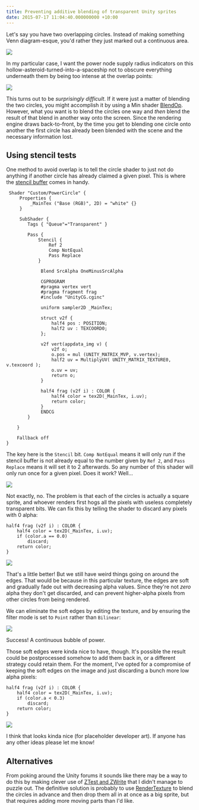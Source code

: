 ```yaml
---
title: Preventing additive blending of transparent Unity sprites
date: 2015-07-17 11:04:40.000000000 +10:00
---
```

Let's say you have two overlapping circles. Instead of making something Venn diagram-esque, you'd rather they just marked out a continuous area.

![](/unity-alpha-blending-overlap/circles.png)

In my particular case, I want the power node supply radius indicators on this hollow-asteroid-turned-into-a-spaceship not to obscure everything underneath them by being too intense at the overlap points:

![](/unity-alpha-blending-overlap/spaceship.png)

This turns out to be *surprisingly difficult*. If it were just a matter of blending the two circles, you might accomplish it by using a Min shader [BlendOp](http://docs.unity3d.com/Manual/SL-Blend.html). However, what you want is to blend the circles one way and *then* blend the result of that blend in another way onto the screen. Since the rendering engine draws back-to-front, by the time you get to blending one circle onto another the first circle has already been blended with the scene and the necessary information lost.

## Using stencil tests

One method to avoid overlap is to tell the circle shader to just not do anything if another circle has already claimed a given pixel. This is where the [stencil buffer](http://docs.unity3d.com/Manual/SL-Stencil.html) comes in handy.

```cg
 Shader "Custom/PowerCircle" {
	 Properties {
	     _MainTex ("Base (RGB)", 2D) = "white" {}
	 }
	 
	 SubShader {
	    Tags { "Queue"="Transparent" }
	     
		Pass {
		    Stencil {
		        Ref 2
		        Comp NotEqual
		        Pass Replace
		    }

		     Blend SrcAlpha OneMinusSrcAlpha     
	 
			 CGPROGRAM
			 #pragma vertex vert
			 #pragma fragment frag
			 #include "UnityCG.cginc"
			 
			 uniform sampler2D _MainTex;
			 
			 struct v2f {
			     half4 pos : POSITION;
			     half2 uv : TEXCOORD0;
			 };
			 
			 v2f vert(appdata_img v) {
			     v2f o;
			     o.pos = mul (UNITY_MATRIX_MVP, v.vertex);
			     half2 uv = MultiplyUV( UNITY_MATRIX_TEXTURE0, v.texcoord );
			     o.uv = uv;
			     return o;
			 }

			 half4 frag (v2f i) : COLOR {
			     half4 color = tex2D(_MainTex, i.uv);
			     return color;
			 }
			 ENDCG
		}

	}
 
	Fallback off
}
```

The key here is the `Stencil` bit. `Comp NotEqual` means it will only run if the stencil buffer is not already equal to the number given by `Ref 2`, and `Pass Replace` means it will set it to 2 afterwards. So any number of this shader will only run once for a given pixel. Does it work? Well...

![](/unity-alpha-blending-overlap/stencil.png)

Not exactly, no. The problem is that each of the circles is actually a square sprite, and whoever renders first hogs all the pixels with useless completely transparent bits. We can fix this by telling the shader to discard any pixels with 0 alpha:

```cg
half4 frag (v2f i) : COLOR {
	half4 color = tex2D(_MainTex, i.uv);
	if (color.a == 0.0)
		discard;
	return color;
}
```

![](/unity-alpha-blending-overlap/alpha.png)

That's a little better! But we still have weird things going on around the edges. That would be because in this particular texture, the edges are soft and gradually fade out with decreasing alpha values. Since they're not *zero* alpha they don't get discarded, and can prevent higher-alpha pixels from other circles from being rendered.

We can eliminate the soft edges by editing the texture, and by ensuring the filter mode is set to `Point` rather than `Bilinear`:

![](/unity-alpha-blending-overlap/aliased.png)

Success! A continuous bubble of power.

Those soft edges were kinda nice to have, though. It's possible the result could be postprocessed somehow to add them back in, or a different strategy could retain them. For the moment, I've opted for a compromise of keeping the soft edges on the image and just discarding a bunch more low alpha pixels:

```cg
half4 frag (v2f i) : COLOR {
	half4 color = tex2D(_MainTex, i.uv);
	if (color.a < 0.3)
		discard;
	return color;
}
```

![](/unity-alpha-blending-overlap/gotit.png)

I think that looks kinda nice (for placeholder developer art). If anyone has any other ideas please let me know!

## Alternatives

From poking around the Unity forums it sounds like there may be a way to do this by making clever use of [ZTest and ZWrite](http://docs.unity3d.com/Manual/SL-CullAndDepth.html) that I didn't manage to puzzle out. The definitive solution is probably to use [RenderTexture](http://docs.unity3d.com/ScriptReference/RenderTexture.html) to blend the circles in advance and then drop them all in at once as a big sprite, but that requires adding more moving parts than I'd like.
